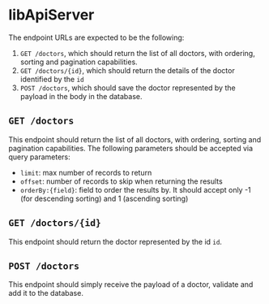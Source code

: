# libApiServer

The endpoint URLs are expected to be the following:

1. `GET /doctors`, which should return the list of all doctors, with ordering, sorting and pagination capabilities.
2. `GET /doctors/{id}`, which should return the details of the doctor identified by the `id`
3. `POST /doctors`, which should save the doctor represented by the payload in the body in the database.

## `GET /doctors`

This endpoint should return the list of all doctors, with ordering, sorting and pagination capabilities. The following parameters should be accepted via query parameters:

* `limit`: max number of records to return
* `offset`: number of records to skip when returning the results
* `orderBy:{field}`: field to order the results by. It should accept only -1 (for descending sorting) and 1 (ascending sorting)

## `GET /doctors/{id}`

This endpoint should return the doctor represented by the id `id`.

## `POST /doctors`

This endpoint should simply receive the payload of a doctor, validate and add it to the database.
